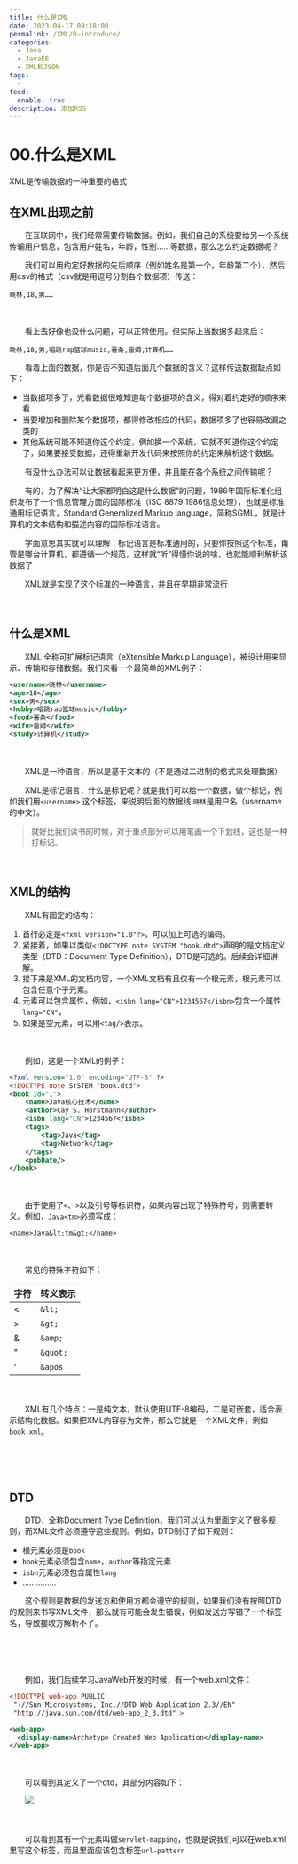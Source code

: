 ```yaml
---
title: 什么是XML
date: 2023-04-17 09:18:00
permalink: /XML/0-introduce/
categories:
  - Java
  - JavaEE
  - XML和JSON
tags:
  - 
feed:
  enable: true
description: 添加RSS
---
```

# 00.什么是XML


XML是传输数据的一种重要的格式

<!-- more -->


## 在XML出现之前

　　在互联网中，我们经常需要传输数据。例如，我们自己的系统要给另一个系统传输用户信息，包含用户姓名，年龄，性别……等数据，那么怎么约定数据呢？

　　我们可以用约定好数据的先后顺序（例如姓名是第一个，年龄第二个），然后用csv的格式（csv就是用逗号分割各个数据项）传送：

```shell
晓林,18,男……
```

　　‍

　　看上去好像也没什么问题，可以正常使用。但实际上当数据多起来后：

```shell
晓林,18,男,唱跳rap篮球music,薯条,雷姆,计算机……
```

　　看着上面的数据，你是否不知道后面几个数据的含义？这样传送数据缺点如下：

* 当数据项多了，光看数据很难知道每个数据项的含义，得对着约定好的顺序来看
* 当要增加和删除某个数据项，都得修改相应的代码，数据项多了也容易改漏之类的
* 其他系统可能不知道你这个约定，例如换一个系统，它就不知道你这个约定了，如果要接受数据，还得重新开发代码来按照你的约定来解析这个数据。

　　有没什么办法可以让数据看起来更方便，并且能在各个系统之间传输呢？

　　有的，为了解决“让大家都明白这是什么数据”的问题，1986年国际标准化组织发布了一个信息管理方面的国际标准（ISO 8879:1986信息处理），也就是标准通用标记语言，Standard Generalized Markup language，简称SGML，就是计算机的文本结构和描述内容的国际标准语言。

　　字面意思其实就可以理解：标记语言是标准通用的，只要你按照这个标准，甭管是哪台计算机，都遵循一个规范，这样就“听”得懂你说的啥，也就能顺利解析该数据了

　　XML就是实现了这个标准的一种语言，并且在早期非常流行

　　‍

## 什么是XML

　　XML 全称可扩展标记语言（eXtensible Markup Language），被设计用来显示、传输和存储数据。我们来看一个最简单的XML例子：

```xml
<username>晓林</username>
<age>18</age>
<sex>男</sex>
<hobby>唱跳rap篮球music</hobby>
<food>薯条</food>
<wife>雷姆</wife>
<study>计算机</study>
```

　　‍

　　XML是一种语言，所以是基于文本的（不是通过二进制的格式来处理数据）

　　XML是标记语言，什么是标记呢？就是我们可以给一个数据，做个标记，例如我们用`<username>` 这个标签，来说明后面的数据线 `晓林`是用户名（username的中文）。

> 就好比我们读书的时候，对于重点部分可以用笔画一个下划线，这也是一种打标记。

　　‍

## XML的结构

　　XML有固定的结构：

1. 首行必定是`<?xml version="1.0"?>`，可以加上可选的编码。
2. 紧接着，如果以类似`<!DOCTYPE note SYSTEM "book.dtd">`声明的是文档定义类型（DTD：Document Type Definition），DTD是可选的。后续会详细讲解。
3. 接下来是XML的文档内容，一个XML文档有且仅有一个根元素，根元素可以包含任意个子元素。
4. 元素可以包含属性，例如，`<isbn lang="CN">1234567</isbn>`包含一个属性`lang="CN"`，
5. 如果是空元素，可以用`<tag/>`表示。

　　‍

　　例如，这是一个XML的例子：

```xml
<?xml version="1.0" encoding="UTF-8" ?>
<!DOCTYPE note SYSTEM "book.dtd">
<book id="1">
    <name>Java核心技术</name>
    <author>Cay S. Horstmann</author>
    <isbn lang="CN">1234567</isbn>
    <tags>
        <tag>Java</tag>
        <tag>Network</tag>
    </tags>
    <pubDate/>
</book>
```

　　‍

　　由于使用了`<`、`>`以及引号等标识符，如果内容出现了特殊符号，则需要转义。例如，`Java<tm>`必须写成：

```
<name>Java&lt;tm&gt;</name>
```

　　‍

　　常见的特殊字符如下：

|字符|转义表示|
| ------| ----------|
|<|`&lt;`|
|>|`&gt;`|
|&|`&amp;`|
|"|`&quot;`|
|'|`&apos`|

　　‍

　　XML有几个特点：一是纯文本，默认使用UTF-8编码，二是可嵌套，适合表示结构化数据。如果把XML内容存为文件，那么它就是一个XML文件，例如`book.xml`。

　　‍

　　‍

## DTD

　　DTD，全称Document Type Definition，我们可以认为里面定义了很多规则，而XML文件必须遵守这些规则。例如，DTD制订了如下规则：

* 根元素必须是`book`
* `book`元素必须包含`name`，`author`等指定元素
* `isbn`元素必须包含属性`lang`
* ...............

　　这个规则是数据的发送方和使用方都会遵守的规则，如果我们没有按照DTD的规则来书写XML文件，那么就有可能会发生错误，例如发送方写错了一个标签名，导致接收方解析不了。

　　‍

　　‍

　　例如，我们后续学习JavaWeb开发的时候，有一个web.xml文件：

```xml
<!DOCTYPE web-app PUBLIC
 "-//Sun Microsystems, Inc.//DTD Web Application 2.3//EN"
 "http://java.sun.com/dtd/web-app_2_3.dtd" >

<web-app>
  <display-name>Archetype Created Web Application</display-name>
</web-app>
```

　　

　　可以看到其定义了一个dtd，其部分内容如下：

　　![](https://image.peterjxl.com/blog/image-20230413073038-p4ioiba.png)

　　‍

　　可以看到其有一个元素叫做`servlet-mapping`，也就是说我们可以在web.xml里写这个标签，而且里面应该包含标签`url-pattern`

　　‍
